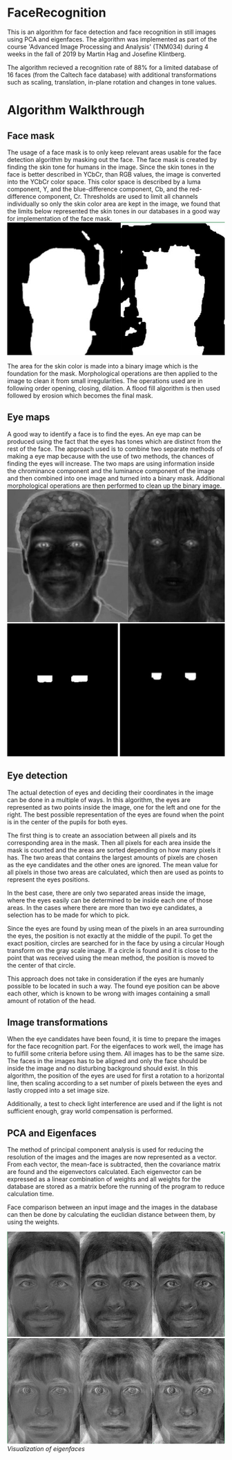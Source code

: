 # FaceRecognition
This is an algorithm for face detection and face recognition in still images using PCA and eigenfaces. The algorithm was implemented as part of the course 'Advanced Image Processing and Analysis' (TNM034) during 4 weeks in the fall of 2019 by Martin Hag and Josefine Klintberg. 

The algorithm recieved a recognition rate of 88% for a limited database of 16 faces (from the Caltech face database) with additional transformations such as scaling, translation, in-plane rotation and changes in tone values.  

<h1>Algorithm Walkthrough</h1>

<h2>Face mask</h2>
The usage of a face mask is to only keep relevant areas usable for the face detection algorithm by masking out the face. The face mask is created by finding the skin tone for humans in the image. Since the skin tones in the face is better described in YCbCr, than RGB values, the image is converted into the YCbCr color space. This color space is described by a luma component, Y, and the blue-difference component, Cb, and the red-difference component, Cr. Thresholds are used to limit all channels individually so only the skin color area are kept in the image, we found that the limits below represented the skin tones in our databases in a good way for implementation of the face mask. 

<img src="./img/facemaskes.jpg"/>

The area for the skin color is made into a binary image which is the foundation for the mask. Morphological operations are then applied to the image to clean it from small irregularities. The operations used are in following order opening, closing, dilation. A flood fill algorithm is then used followed by erosion which becomes the final mask.

<h2>Eye maps</h2>
A good way to identify a face is to find the eyes. An eye map can be produced using the fact that the eyes has tones which are distinct from the rest of the face. The approach used is to combine two separate methods of making a eye map because with the use of two methods, the chances of finding the eyes will increase. The two maps are using information inside the chrominance component and the luminance component of the image and then combined into one image and turned into a binary mask. Additional morphological operations are then performed to clean up the binary image. 

<img src="./img/eyemaps.jpg"/>
<img src="./img/eyemapsMorph.jpg"/>

<h2>Eye detection</h2>
The actual detection of eyes and deciding their coordinates in the image can be done in a multiple of ways. In this algorithm, the eyes are represented as two points inside the image, one for the left and one for the right. The best possible representation of the eyes are found when the point is in the center of the pupils for both eyes. 

The first thing is to create an association between all pixels and its corresponding area in the mask. Then all pixels for each area inside the mask is counted and the areas are sorted depending on how many pixels it has. The two areas that contains the largest amounts of pixels are chosen as the eye candidates and the other ones are ignored. The mean value for all pixels in those two areas are calculated, which then are used as points to represent the eyes positions.

In the best case, there are only two separated areas inside the image, where the eyes easily can be determined to be inside each one of those areas. In the cases where there are more than two eye candidates, a selection has to be made for which to pick. 

Since the eyes are found by using mean of the pixels in an area surrounding the eyes, the position is not exactly at the middle of the pupil. To get the exact position, circles are searched for in the face by using a circular Hough transform on the gray scale image.
If a circle is found and it is close to the point that was received using the mean method, the position is moved to the center of that circle.

This approach does not take in consideration if the eyes are humanly possible to be located in such a way. The found eye position can be above each other, which is known to be wrong with images containing a small amount of rotation of the head. 

<h2>Image transformations </h2>
When the eye candidates have been found, it is time to prepare the images for the face recognition part. For the eigenfaces to work well, the image has to fulfill some criteria before using them. All images has to be the same size. The faces in the images has to be aligned and only the face should be inside the image and no disturbing background should exist. In this algorithm, the position of the eyes are used for first a rotation to a horizontal line, then scaling according to a set number of pixels between the eyes and lastly cropped into a set image size. 

Additionally, a test to check light interference are used and if the light is not sufficient enough, gray world compensation is performed. 

<h2>PCA and Eigenfaces</h2>
The method of principal component analysis is used for reducing the resolution of the images and the images are now represented as a vector. From each vector, the mean-face is subtracted, then the covariance matrix are found and the eigenvectors calculated. Each eigenvector can be expressed as a linear combination of weights and all weights for the database are stored as a matrix before the running of the program to reduce calculation time.

Face comparison between an input image and the images in the database can then be done by calculating the euclidian distance between them, by using the weights. 

<img src="./img/mreig.jpg"/>
<img src="./img/mrseig.jpg"/>
<i>Visualization of eigenfaces</i>
